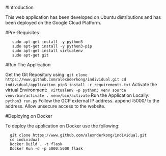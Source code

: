 #Introduction

This web application has been developed on Ubuntu distributions and has been deployed on the Google Cloud Platform.

#Pre-Requisites

  ```sudo apt-get update
     sudo apt-get install -y python3
     sudo apt-get install -y python3-pip
     sudo apt-get install virtualenv
     sudo apt-get git
```
#Run The Application

  Get the Git Repository using:
    ```
      git clone https://www.github.com/alexnderkong/individual.git
      cd individual/application
      pip3 install -r requirements.txt
    ```
  Activate the virtual Environment:
     ``` 
      virtualenv -p python3 venv
      source venv/bin/activate
      . venv/bin/activate
     ``` 
  Run the Application Locally:
    ```
    python3 run.py
    ```
  Follow the GCP external IP address.
  append :5000/ to the address.
  Allow unsecure access to the website.


#Deploying on Docker

  To deploy the application on Docker use the following:
  ```
    git clone https://www.github.com/alexnderkong/individual.git
    cd individual
    Docker Build . -t flask
    Docker Run -d -p 5000:5000 flask
  ```
  
